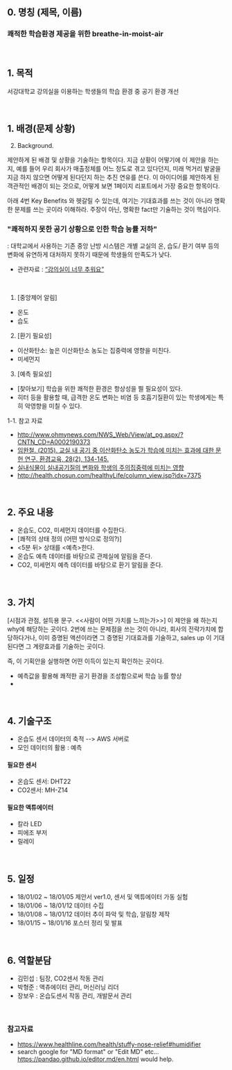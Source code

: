 

## 0. 명칭 (제목, 이름)
### 쾌적한 학습환경 제공을 위한 breathe-in-moist-air

<br/>

## 1. 목적
서강대학교 강의실을 이용하는 학생들의 학습 환경 중 공기 환경 개선


<br/>


## 1. 배경(문제 상황)
2. Background.

제안하게 된 배경 및 상황을 기술하는 항목이다. 지금 상황이 어떻기에 이 제안을 하는지, 예를 들어 우리 회사가 매출정체를 어느 정도로 겪고 있다던지, 미래 먹거리 발굴을 지금 하지 않으면 어떻게 된다던지 하는 추진 연유를 쓴다. 이 아이디어를 제안하게 된 객관적인 배경이 되는 것으로, 어떻게 보면 1페이지 리포트에서 가장 중요한 항목이다.

아래 4번 Key Benefits 와 헷갈릴 수 있는데, 여기는 기대효과를 쓰는 것이 아니라 명확한 문제를 쓰는 곳이라 이해하라. 주장이 아닌, 명확한 fact만 기술하는 것이 핵심이다.


### "쾌적하지 못한 공기 상황으로 인한 학습 능률 저하"
: 대학교에서 사용하는 기존 중앙 난방 시스템은 개별 교실의 온, 습도/ 환기 여부 등의 변화에 유연하게 대처하지 못하기 때문에 학생들의 만족도가 낮다.

+ 관련자료 : [“강의실이 너무 추워요”](http://www.snunews.com/news/articleView.html?idxno=12522)

<br/>

1. [중앙제어 알림]
- 온도
- 습도

2. [환기 필요성] 
- 이산화탄소: 높은 이산화탄소 농도는 집중력에 영향을 미친다. 
- 미세먼지

3. [예측 필요성]
- [찾아보기] 학습을 위한 쾌적한 환경은 항상성을 띌 필요성이 있다.
- 히터 등을 활용할 때, 급격한 온도 변화는 비염 등 호흡기질환이 있는 학생에게는 특히 악영향을 미칠 수 있다.


1-1. 참고 자료
- http://www.ohmynews.com/NWS_Web/View/at_pg.aspx/?CNTN_CD=A0002190373
- [임완철. (2015). 교실 내 공기 중 이산화탄소 농도가 학습에 미치는 효과에 대한 문헌 연구. 환경교육, 28(2), 134-145.](https://goo.gl/8ogCHN)
- [실내식물이 실내공기질의 변화와 학생의 주의집중력에 미치는 영향](https://ir.ymlib.yonsei.ac.kr/handle/22282913/133804)
- http://health.chosun.com/healthyLife/column_view.jsp?idx=7375
    
<br/>

## 2. 주요 내용
- 온습도, CO2, 미세먼지 데이터를 수집한다.
- [쾌적의 상태 정의 (어떤 방식으로 정의?)]
- <5분 뒤> 상태를 <예측>한다.
- 온습도 예측 데이터를 바탕으로 관제실에 알림을 준다.
- CO2, 미세먼지 예측 데이터를 바탕으로 환기 알림을 준다.


<br/>

## 3. 가치
[시점과 관점, 설득용 문구. <<사람이 어떤 가치를 느끼는가>>]
이 제안을 왜 하는지 why에 해당하는 곳이다. 2번에 쓰는 문제점을 쓰는 것이 아니라, 회사의 전략가치에 합당하다거나, 이미 증명된 액션이라면 그 증명된 기대효과를 기술하고, sales up 이 기대된다면 그 계량효과를 기술하는 곳이다.

즉, 이 기획안을 실행하면 어떤 이득이 있는지 확인하는 곳이다. 

- 예측값을 활용해 쾌적한 공기 환경을 조성함으로써 학습 능률 향상
- 


<br/>

## 4. 기술구조
- 온습도 센서 데이터의 축적 --> AWS 서버로
- 모인 데이터의 활용 : 예측

#### 필요한 센서
- 온습도 센서: DHT22
- CO2센서: MH-Z14

#### 필요한 액튜에이터
- 칼라 LED
- 피에조 부저
- 릴레이


<br/>

## 5. 일정
- 18/01/02 ~ 18/01/05 제안서 ver1.0, 센서 및 액튜에이터 가동 실험
- 18/01/06 ~ 18/01/12 데이터 수집
- 18/01/08 ~ 18/01/12 데이터 추이 파악 및 학습, 알림창 제작
- 18/01/15 ~ 18/01/16 포스터 정리 및 발표       


<br/>

## 6. 역할분담
- 김민섭 : 팀장, CO2센서 작동 관리
- 박형준 : 액츄에이터 관리, 머신러닝 리더
- 장보우 : 온습도센서 작동 관리, 개발문서 관리

<br/>

### 참고자료
* https://www.healthline.com/health/stuffy-nose-relief#humidifier
* search google for "MD format" or "Edit MD" etc...
https://pandao.github.io/editor.md/en.html would help.
